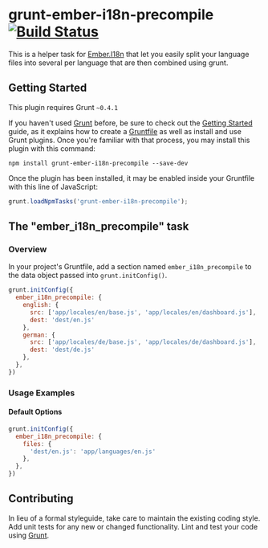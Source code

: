 ﻿# grunt-ember-i18n-precompile [![Build Status](https://travis-ci.org/karl-sjogren/grunt-ember-i18n-precompile.png?branch=master)](https://travis-ci.org/karl-sjogren/grunt-ember-i18n-precompile)

This is a helper task for [Ember.I18n](https://github.com/jamesarosen/ember-i18n) that let you easily split your language files into several per language that are then combined using grunt. 

## Getting Started
This plugin requires Grunt `~0.4.1`

If you haven't used [Grunt](http://gruntjs.com/) before, be sure to check out the [Getting Started](http://gruntjs.com/getting-started) guide, as it explains how to create a [Gruntfile](http://gruntjs.com/sample-gruntfile) as well as install and use Grunt plugins. Once you're familiar with that process, you may install this plugin with this command:

```shell
npm install grunt-ember-i18n-precompile --save-dev
```

Once the plugin has been installed, it may be enabled inside your Gruntfile with this line of JavaScript:

```js
grunt.loadNpmTasks('grunt-ember-i18n-precompile');
```

## The "ember_i18n_precompile" task

### Overview
In your project's Gruntfile, add a section named `ember_i18n_precompile` to the data object passed into `grunt.initConfig()`.

```js
grunt.initConfig({
  ember_i18n_precompile: {
    english: {
      src: ['app/locales/en/base.js', 'app/locales/en/dashboard.js'],
      dest: 'dest/en.js'
    },
    german: {
      src: ['app/locales/de/base.js', 'app/locales/de/dashboard.js'],
      dest: 'dest/de.js'
    },
  },
})
```

### Usage Examples

#### Default Options

```js
grunt.initConfig({
  ember_i18n_precompile: {
    files: {
      'dest/en.js': 'app/languages/en.js'
    },
  },
})
```

## Contributing
In lieu of a formal styleguide, take care to maintain the existing coding style. Add unit tests for any new or changed functionality. Lint and test your code using [Grunt](http://gruntjs.com/).